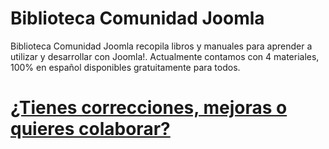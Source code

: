 # Biblioteca Comunidad Joomla

Biblioteca Comunidad Joomla recopila libros y manuales para aprender a utilizar y desarrollar con Joomla!.
Actualmente contamos con 4 materiales, 100% en español disponibles gratuitamente para todos.


# [¿Tienes correcciones, mejoras o quieres colaborar?](https://github.com/comunidadjoomla/cj_biblioteca/wiki/%C2%BFTienes-correcciones%2C-mejoras-o-quieres-colaborar-en-el-libro%3F)